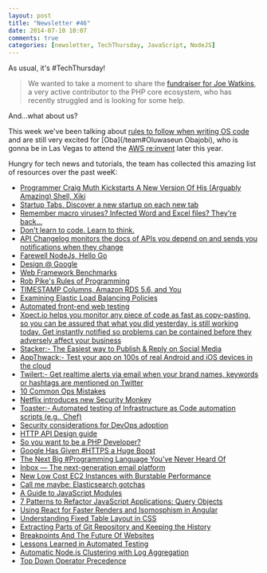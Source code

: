 ```yaml
---
layout: post
title: "Newsletter #46"
date: 2014-07-10 10:07
comments: true
categories: [newsletter, TechThursday, JavaScript, NodeJS]
---
```


As usual, it's #TechThursday!

<!-- more -->

> We wanted to take a moment to share the [fundraiser for
> Joe Watkins](http://www.gofundme.com/b9dfcg), a very
> active contributor to the PHP core ecosystem, who has
> recently struggled and is looking for some help.

And...what about us?

This week we've been talking about [rules to follow when writing OS code](http://buff.ly/1j5avP6)
and are still very excited for [Oba](/team#Oluwaseun Obajobi), who is gonna be in Las Vegas to attend
the [AWS re:invent](http://tech.namshi.io/blog/2014/07/05/a-bit-of-namshi-at-the-2014-aws-re-invent/) later this year.

Hungry for tech news and tutorials, the team has collected this amazing list of
resources over the past weeK:

* [Programmer Craig Muth Kickstarts A New Version Of His (Arguably Amazing) Shell, Xiki](http://techcrunch.com/2014/07/07/programmer-craig-muth-kickstarts-a-new-version-of-his-arguably-amazing-shell-xiki/)
* [Startup Tabs, Discover a new startup on each new tab](http://startuptabs.com/)
* [Remember macro viruses? Infected Word and Excel files? They're back...](http://nakedsecurity.sophos.com/2014/07/07/remember-macro-viruses-infected-word-and-excel-files-theyre-back/)
* [Don't learn to code. Learn to think.](http://brikis98.blogspot.ae/2014/05/dont-learn-to-code-learn-to-think.html)
* [API Changelog monitors the docs of APIs you depend on and sends you notifications when they change](https://www.apichangelog.com/)
* [Farewell NodeJs, Hello Go](https://medium.com/code-adventures/4ba9e7f3e52b)
* [Design @ Google](http://www.google.com/design/)
* [Web Framework Benchmarks](http://www.techempower.com/benchmarks/)
* [Rob Pike's Rules of Programming](http://buff.ly/1jZU0ip)
* [TIMESTAMP Columns, Amazon RDS 5.6, and You](http://www.mysqlperformanceblog.com/2014/07/08/timestamp-columns-amazon-rds-5-6-and-you/)
* [Examining Elastic Load Balancing Policies](http://flux7.com/blogs/uncategorized/examining-elastic-load-balancing-policies/?utm_source=Flux7+Blog+Subscriptions&utm_medium=email&utm_campaign=74cd5ecda2-RSS_EMAIL_CAMPAIGN&utm_term=0_3f65e75df7-74cd5ecda2-108386453)
* [Automated front-end web testing](https://simplytestable.com/)
* [Xpect.io helps you monitor any piece of code as fast as copy-pasting, so you can be assured that what you did yesterday, is still working today. Get instantly notified so problems can be contained before they adversely affect your business](https://xpect.io/)
* [Stacker:- The Easiest way to Publish & Reply on Social Media](https://www.getstacker.com)
* [AppThwack:- Test your app on 100s of real Android and iOS devices in the cloud](https://appthwack.com)
* [Twilert:- Get realtime alerts via email when your brand names, keywords or hashtags are mentioned on Twitter ](https://www.twilert.com/)
* [10 Common Ops Mistakes](http://blog.pagerduty.com/2014/06/10-common-ops-mistakes/)
* [Netflix introduces new Security Monkey](http://techblog.netflix.com/2014/06/announcing-security-monkey-aws-security.html)
* [Toaster:- Automated testing of Infrastructure as Code automation scripts (e.g., Chef)](https://github.com/whummer/toaster)
* [Security considerations for DevOps adoption](http://www.ibm.com/developerworks/library/d-security-considerations-devops-adoption/index.html)
* [HTTP API Design guide](http://buff.ly/1qcuj20)
* [So you want to be a PHP Developer?](http://buff.ly/1zkxbzU)
* [Google Has Given #HTTPS a Huge Boost](http://buff.ly/1qOTAD4)
* [The Next Big #Programming Language You’ve Never Heard Of](http://buff.ly/1jhGmfT)
* [Inbox — The next-generation email platform](http://buff.ly/1ou121C)
* [New Low Cost EC2 Instances with Burstable Performance](http://buff.ly/1j99JRc)
* [Call me maybe: Elasticsearch gotchas](http://buff.ly/1q4ZA6Y)
* [A Guide to JavaScript Modules]( http://jsmodules.io)
* [7 Patterns to Refactor JavaScript Applications: Query Objects](http://journal.crushlovely.com/post/89978453593/7-patterns-to-refactor-javascript-applications-query)
* [Using React for Faster Renders and Isomosphism in Angular](http://davidandsuzi.com/using-react-for-faster-renders-and-isomorphism-in-angular)
* [Understanding Fixed Table Layout in CSS](http://css-tricks.com/fixing-tables-long-strings/)
* [Extracting Parts of Git Repository and Keeping the History](http://ariya.ofilabs.com/2014/07/extracting-parts-of-git-repository-and-keeping-the-history.html)
* [Breakpoints And The Future Of Websites](http://www.smashingmagazine.com/2014/07/08/breakpoints-and-the-future-websites)
* [Lessons Learned in Automated Testing](http://keyholesoftware.com/2014/07/07/lessons-in-automated-testing)
* [Automatic Node.js Clustering with Log Aggregation ](http://strongloop.com/strongblog/automatic-node-js-clustering-with-log-aggregation)
* [Top Down Operator Precedence](http://javascript.crockford.com/tdop/tdop.html)